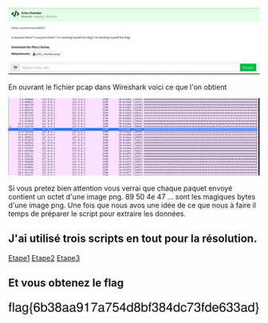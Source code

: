 
![Description duu challenge](challenge.png)


En ouvrant le fichier pcap dans Wireshark voici ce que l'on obtient 

![Ouverture du fichier PCAP dans Wireshark](data.png)

Si vous pretez bien attention vous verrai que chaque paquet envoyé contient un octet d'une image png. 89 50 4e 47 ... sont les magiques bytes d'une image png. Une fois que nous avos une idée de ce que nous à faire il temps de préparer le script pour extraire les données.  


## J'ai utilisé trois scripts en tout pour la résolution. 

[Etape1](Etape1.py)
[Etape2](Etape2.py)
[Etape3](Etape3.py )

## Et vous obtenez le flag

![Flag](flag.png)


